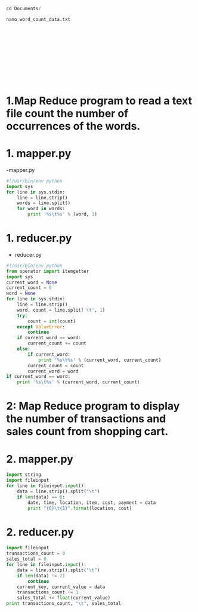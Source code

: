 ```py
cd Documents/
```
```py
nano word_count_data.txt 
```
```py

```
```py

```
```py

```
```py

```
```py

```
```py

```
```py

```
```py

```
```py

```
```py

```
```py

```



# 1.Map Reduce program to read a text file count the number of occurrences of the words.

# 1. mapper.py

-mapper.py

```py
#!/usr/bin/env python
import sys
for line in sys.stdin:
    line = line.strip()
    words = line.split()
    for word in words:
        print '%s\t%s' % (word, 1)

```

# 1. reducer.py

- reducer.py

```py
#!/usr/bin/env python
from operator import itemgetter
import sys
current_word = None
current_count = 0
word = None
for line in sys.stdin:
    line = line.strip()
    word, count = line.split('\t', 1)
    try:
        count = int(count)
    except ValueError:
        continue
    if current_word == word:
        current_count += count
    else:
        if current_word:
            print '%s\t%s' % (current_word, current_count)
        current_count = count
        current_word = word
if current_word == word:
    print '%s\t%s' % (current_word, current_count)

```
# 
# 2: Map Reduce program to display the number of transactions and sales count from shopping cart.

# 2. mapper.py

```py
import string
import fileinput
for line in fileinput.input():
    data = line.strip().split("\t")
    if len(data) == 6:
        date, time, location, item, cost, payment = data
        print "{0}\t{1}".format(location, cost)
```

# 2. reducer.py

```py
import fileinput
transactions_count = 0
sales_total = 0
for line in fileinput.input():
    data = line.strip().split("\t")    
    if len(data) != 2:
        continue
    current_key, current_value = data
    transactions_count += 1
    sales_total += float(current_value)
print transactions_count, "\t", sales_total

```
